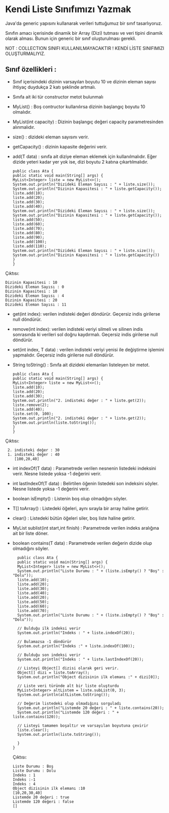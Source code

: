 # Kendi Liste Sınıfımızı Yazmak

Java'da generic yapısını kullanarak verileri tuttuğumuz bir sınıf tasarlıyoruz.

Sınıfın amacı içerisinde dinamik bir Array (Dizi) tutması ve veri tipini dinamik olarak alması. Bunun için generic bir sınıf oluşturulması gerekli.



NOT : COLLECTION SINIFI KULLANILMAYACAKTIR ! KENDİ LİSTE SINIFIMIZI OLUŞTURMALIYIZ.



## Sınıf özellikleri :



- Sınıf içerisindeki dizinin varsayılan boyutu 10 ve dizinin eleman sayısı ihtiyaç duydukça 2 katı şeklinde artmalı.


- Sınıfa ait iki tür constructor metot bulunmalı


- MyList() : Boş contructor kullanılırsa dizinin başlangıç boyutu 10 olmalıdır.


- MyList(int capacity) : Dizinin başlangıç değeri capacity parametresinden alınmalıdır.


- size() : dizideki eleman sayısını verir.


- getCapacity() : dizinin kapasite değerini verir.


- add(T data) : sınıfa ait diziye eleman eklemek için kullanılmalıdır. Eğer dizide yeteri kadar yer yok ise, dizi boyutu 2 katına çıkartılmalıdır.
  ```
  public class Ata { 
  public static void main(String[] args) {
  MyList<Integer> liste = new MyList<>();
  System.out.println("Dizideki Eleman Sayısı : " + liste.size());
  System.out.println("Dizinin Kapasitesi : " + liste.getCapacity());
  liste.add(10);
  liste.add(20);
  liste.add(30);
  liste.add(40);
  System.out.println("Dizideki Eleman Sayısı : " + liste.size());
  System.out.println("Dizinin Kapasitesi : " + liste.getCapacity());
  liste.add(50);
  liste.add(60);
  liste.add(70);
  liste.add(80);
  liste.add(90);
  liste.add(100);
  liste.add(110);
  System.out.println("Dizideki Eleman Sayısı : " + liste.size());
  System.out.println("Dizinin Kapasitesi : " + liste.getCapacity())
  }
  }
  ```
Çıktısı:
  ```
  Dizinin Kapasitesi : 10
  Dizideki Eleman Sayısı : 0
  Dizinin Kapasitesi : 10
  Dizideki Eleman Sayısı : 4
  Dizinin Kapasitesi : 20
  Dizideki Eleman Sayısı : 11 
  ```
- get(int index): verilen indisteki değeri döndürür. Geçersiz indis girilerse null döndürür.

- remove(int index): verilen indisteki veriyi silmeli ve silinen indis sonrasında ki verileri sol doğru kaydırmalı. Geçersiz indis girilerse null döndürür.

- set(int index, T data) : verilen indisteki veriyi yenisi ile değiştirme işlemini yapmalıdır. Geçersiz indis girilerse null döndürür.

- String toString() : Sınıfa ait dizideki elemanları listeleyen bir metot.
  ```  
  public class Ata {
  public static void main(String[] args) {
  MyList<Integer> liste = new MyList<>();
  liste.add(10);
  liste.add(20);
  liste.add(30);
  System.out.println("2. indisteki değer : " + liste.get(2));
  liste.remove(2);
  liste.add(40);
  liste.set(0, 100);
  System.out.println("2. indisteki değer : " + liste.get(2));
  System.out.println(liste.toString());
  }
  }
  ```
Çıktısı:
  ```
   2. indisteki değer : 30
   1. indisteki değer : 40
      [100,20,40]
  ```

- int indexOf(T data) : Parametrede verilen nesnenin listedeki indeksini verir. Nesne listede yoksa -1 değerini verir.

- int lastIndexOf(T data) : Belirtilen öğenin listedeki son indeksini söyler. Nesne listede yoksa -1 değerini verir.

- boolean isEmpty() : Listenin boş olup olmadığını söyler.

- T[] toArray() : Listedeki öğeleri, aynı sırayla bir array haline getirir.

- clear() : Listedeki bütün öğeleri siler, boş liste haline getirir.

- MyList sublist(int start,int finish) : Parametrede verilen indeks aralığına ait bir liste döner.

- boolean contains(T data) : Parametrede verilen değerin dizide olup olmadığını söyler.
  ```
    public class Ata {
    public static void main(String[] args) {
    MyList<Integer> liste = new MyList<>();
    System.out.println("Liste Durumu : " + (liste.isEmpty() ? "Boş" : "Dolu"));
    liste.add(10);
    liste.add(20);
    liste.add(30);
    liste.add(40);
    liste.add(20);
    liste.add(50);
    liste.add(60);
    liste.add(70);
    System.out.println("Liste Durumu : " + (liste.isEmpty() ? "Boş" : "Dolu"));

    // Bulduğu ilk indeksi verir
    System.out.println("Indeks : " + liste.indexOf(20));

    // Bulamazsa -1 döndürür
    System.out.println("Indeks :" + liste.indexOf(100));

    // Bulduğu son indeksi verir
    System.out.println("Indeks : " + liste.lastIndexOf(20));

    // Listeyi Object[] dizisi olarak geri verir.
    Object[] dizi = liste.toArray();
    System.out.println("Object dizisinin ilk elemanı :" + dizi[0]);

    // Liste veri türünde alt bir liste oluşturdu
    MyList<Integer> altListem = liste.subList(0, 3);
    System.out.println(altListem.toString());

    // Değerim listedeki olup olmadığını sorguladı
    System.out.println("Listemde 20 değeri : " + liste.contains(20));
    System.out.println("Listemde 120 değeri : " + liste.contains(120));

    // Listeyi tamamen boşaltır ve varsayılan boyutuna çevirir
    liste.clear();
    System.out.println(liste.toString());
        
    }
  }
  ```
  Çıktısı:
  ```
  Liste Durumu : Boş
  Liste Durumu : Dolu
  Indeks : 1
  Indeks :-1
  Indeks : 4
  Object dizisinin ilk elemanı :10
  [10,20,30,40]
  Listemde 20 değeri : true
  Listemde 120 değeri : false
  []
  ```
  
